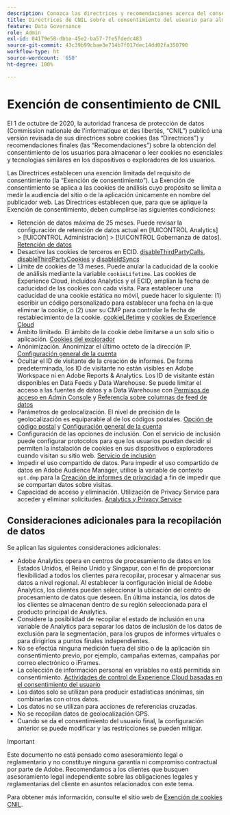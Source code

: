 ```yaml
---
description: Conozca las directrices y recomendaciones acerca del consentimiento de los usuarios para almacenar o leer cookies no esenciales en dispositivos o exploradores.
title: Directrices de CNIL sobre el consentimiento del usuario para almacenar cookies
feature: Data Governance
role: Admin
exl-id: 04179e58-dbba-45e2-ba57-7fe5fdedc483
source-git-commit: 43c39b99cbae3e714b7f017dec14dd02fa350790
workflow-type: ht
source-wordcount: '650'
ht-degree: 100%

---
```


# Exención de consentimiento de CNIL

El 1 de octubre de 2020, la autoridad francesa de protección de datos (Commission nationale de l&#39;informatique et des libertés, “CNIL”) publicó una versión revisada de sus directrices sobre cookies (las “Directrices”) y recomendaciones finales (las “Recomendaciones”) sobre la obtención del consentimiento de los usuarios para almacenar o leer cookies no esenciales y tecnologías similares en los dispositivos o exploradores de los usuarios.

Las Directrices establecen una exención limitada del requisito de consentimiento (la “Exención de consentimiento”). La Exención de consentimiento se aplica a las cookies de análisis cuyo propósito se limita a medir la audiencia del sitio o de la aplicación únicamente en nombre del publicador web. Las Directrices establecen que, para que se aplique la Exención de consentimiento, deben cumplirse las siguientes condiciones:

* Retención de datos máxima de 25 meses.  Puede revisar la configuración de retención de datos actual en [!UICONTROL Analytics] > [!UICONTROL Administración] > [!UICONTROL Gobernanza de datos].  [Retención de datos](https://experienceleague.adobe.com/docs/analytics/technotes/data-retention.html?lang=es)
* Desactive las cookies de terceros en ECID. [disableThirdPartyCalls](https://experienceleague.adobe.com/docs/id-service/using/id-service-api/configurations/disablethirdpartycalls.html?lang=es#id-service-api), [disableThirdPartyCookies](https://experienceleague.adobe.com/docs/id-service/using/id-service-api/configurations/disable-cookies.html?lang=es#id-service-api) y [disableIdSyncs](https://experienceleague.adobe.com/docs/id-service/using/id-service-api/configurations/disableidsync.html?lang=es#id-service-api)
* Límite de cookies de 13 meses.  Puede anular la caducidad de la cookie de análisis mediante la variable `cookieLifetime`.  Las cookies de Experience Cloud, incluidos Analytics y el ECID, amplían la fecha de caducidad de las cookies con cada visita.  Para establecer una caducidad de una cookie estática no móvil, puede hacer lo siguiente: (1) escribir un código personalizado para establecer una fecha en la que eliminar la cookie, o (2) usar su CMP para controlar la fecha de restablecimiento de la cookie.   [cookieLifetime](https://experienceleague.adobe.com/docs/analytics/implementation/vars/config-vars/cookielifetime.html?lang=es) y [cookies de Experience Cloud](https://experienceleague.adobe.com/docs/core-services/interface/ec-cookies/cookies-privacy.html?lang=es#ec-cookies)
* Ámbito limitado. El ámbito de la cookie debe limitarse a un solo sitio o aplicación. [Cookies del explorador](https://experienceleague.adobe.com/docs/analytics/technotes/cookies/cookies.html?lang=es#third-party-cookie-limitations)
* Anónimización. Anonimizar el último octeto de la dirección IP. [Configuración general de la cuenta](/help/admin/admin/c-manage-report-suites/c-edit-report-suites/general/general-acct-settings-admin.md)
* Ocultar el ID de visitante de la creación de informes.  De forma predeterminada, los ID de visitante no están visibles en Adobe Workspace ni en Adobe Reports &amp; Analytics.  Los ID de visitante están disponibles en Data Feeds y Data Warehouse.  Se puede limitar el acceso a las fuentes de datos y a Data Warehouse con [Permisos de acceso en Admin Console](https://experienceleague.adobe.com/docs/core-services/interface/administration/admin-getting-started.html?lang=es) y [Referencia sobre columnas de feed de datos](https://experienceleague.adobe.com/docs/analytics/export/analytics-data-feed/data-feed-contents/datafeeds-reference.html?lang=es#columns%2C-descriptions%2C-and-data-types)
* Parámetros de geolocalización. El nivel de precisión de la geolocalización es equiparable al de los códigos postales. [Opción de código postal](https://experienceleague.adobe.com/docs/analytics/implementation/vars/page-vars/zip.html?lang=es) y [Configuración general de la cuenta](https://experienceleague.adobe.com/docs/analytics/admin/admin-tools/general-acct-settings-admin.html?lang=es)
* Configuración de las opciones de inclusión.  Con el servicio de inclusión puede configurar protocolos para que los usuarios puedan decidir si permiten la instalación de cookies en sus dispositivos o exploradores cuando visitan su sitio web. [Servicio de inclusión](https://experienceleague.adobe.com/docs/id-service/using/implementation/opt-in-service/optin-overview.html?lang=es)
* Impedir el uso compartido de datos.  Para impedir el uso compartido de datos en Adobe Audience Manager, utilice la variable de contexto `opt.dmp` para la [Creación de informes de privacidad](/help/admin/admin/c-manage-report-suites/c-edit-report-suites/privacy-reporting.md) a fin de impedir que se compartan datos sobre visitas.
* Capacidad de acceso y eliminación. Utilización de Privacy Service para acceder y eliminar solicitudes. [Analytics y Privacy Service](https://experienceleague.adobe.com/docs/analytics/admin/data-governance/an-gdpr-overview.html?lang=es)

## Consideraciones adicionales para la recopilación de datos

Se aplican las siguientes consideraciones adicionales:

* Adobe Analytics opera en centros de procesamiento de datos en los Estados Unidos, el Reino Unido y Singapur, con el fin de proporcionar flexibilidad a todos los clientes para recopilar, procesar y almacenar sus datos a nivel regional. Al establecer la configuración inicial de Adobe Analytics, los clientes pueden seleccionar la ubicación del centro de procesamiento de datos que deseen. En última instancia, los datos de los clientes se almacenan dentro de su región seleccionada para el producto principal de Analytics.
* Considere la posibilidad de recopilar el estado de inclusión en una variable de Analytics para separar los datos de inclusión de los datos de exclusión para la segmentación, para los grupos de informes virtuales o para dirigirlos a puntos finales independientes.
* No se efectúa ninguna medición fuera del sitio o de la aplicación sin consentimiento previo, por ejemplo, campañas externas, campañas por correo electrónico o iFrames.
* La colección de información personal en variables no está permitida sin consentimiento. [Actividades de control de Experience Cloud basadas en el consentimiento del usuario](https://experienceleague.adobe.com/docs/id-service/using/implementation/opt-in-service/use-opt-in-to-control-experience-cloud-activities-based-on-user-consent.html?lang=es#implementing-opt-in-on-the-page)
* Los datos solo se utilizan para producir estadísticas anónimas, sin combinarlas con otros datos.
* Los datos no se utilizan para acciones de referencias cruzadas.
* No se recopilan datos de geolocalización GPS.
* Cuando se da el consentimiento del usuario final, la configuración anterior se puede modificar y las restricciones se pueden mitigar.

>[!IMPORTANT]
>
>Este documento no está pensado como asesoramiento legal o reglamentario y no constituye ninguna garantía ni compromiso contractual por parte de Adobe. Recomendamos a los clientes que busquen asesoramiento legal independiente sobre las obligaciones legales y reglamentarias del cliente en asuntos relacionados con este tema.


Para obtener más información, consulte el sitio web de [Exención de cookies CNIL](https://www.cnil.fr/en/sheet-ndeg16-use-analytics-your-websites-and-applications).

